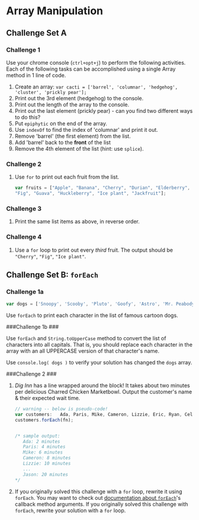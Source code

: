 # Array Manipulation

## Challenge Set A ##

### Challenge 1 ###

Use your chrome console (`ctrl+opt+j`) to perform the following activities.
Each of the following tasks can be accomplished using a single Array method in 1 line of code.

1. Create an array: `var cacti = ['barrel', 'columnar', 'hedgehog', 'cluster', 'prickly pear'];`
1. Print out the 3rd element (hedgehog) to the console.
1. Print out the length of the array to the console.
1. Print out the last element (prickly pear) - can you find two different ways to do this?
1. Put `epiphytic` on the end of the array.
1. Use `indexOf` to find the index of 'columnar' and print it out.
1. Remove 'barrel' (the first element) from the list.
1. Add 'barrel' back to the **front** of the list
1. Remove the 4th element of the list (hint: use `splice`).

### Challenge 2 ###

1. Use `for` to print out each fruit from the list.

    ```js
    var fruits = ["Apple", "Banana", "Cherry", "Durian", "Elderberry",
    "Fig", "Guava", "Huckleberry", "Ice plant", "Jackfruit"];
    ```
### Challenge 3 ###

1. Print the same list items as above, in reverse order. 

### Challenge 4 ###

1. Use a `for` loop to print out every *third* fruit. The output should be `"Cherry"`, `"Fig"`, `"Ice plant"`.


## Challenge Set B: `forEach` ##

### Challenge 1a ###

```js
var dogs = ['Snoopy', 'Scooby', 'Pluto', 'Goofy', 'Astro', 'Mr. Peabody', 'Odie', "Santa's Little Helper", 'Brian'];
```

Use `forEach` to print each character in the list of famous cartoon dogs.


###Challenge 1b ###

Use `forEach` and `String.toUpperCase` method to convert the list of characters into all capitals.  That is, you should replace each character in the array with an all UPPERCASE version of that character's name.

Use `console.log( dogs )` to verify your solution has changed the `dogs` array.


###Challenge 2 ###

1. *Dig Inn* has a line wrapped around the block! It takes about two minutes per delicious Charred Chicken Marketbowl. Output the customer's name & their expected wait time.
    
    ```javascript
    // warning -- below is pseudo-code!
    var customers:   Ada, Paris, Mike, Cameron, Lizzie, Eric, Ryan, Celeste, Drake, Jason
    customers.forEach(fn);
    
    
    /* sample output:
       Ada: 2 minutes
       Paris: 4 minutes
       Mike: 6 minutes
       Cameron: 8 minutes
       Lizzie: 10 minutes
       ...
       Jason: 20 minutes
    */
    ```

1. If you originally solved this challenge with a `for` loop, rewrite it using `forEach`. You may want to check out <a href="https://developer.mozilla.org/en-US/docs/Web/JavaScript/Reference/Global_Objects/Array/forEach">documentation about `forEach`</a>'s callback method arguments.  If you originally solved this challenge with `forEach`, rewrite your solution with a `for` loop. 


